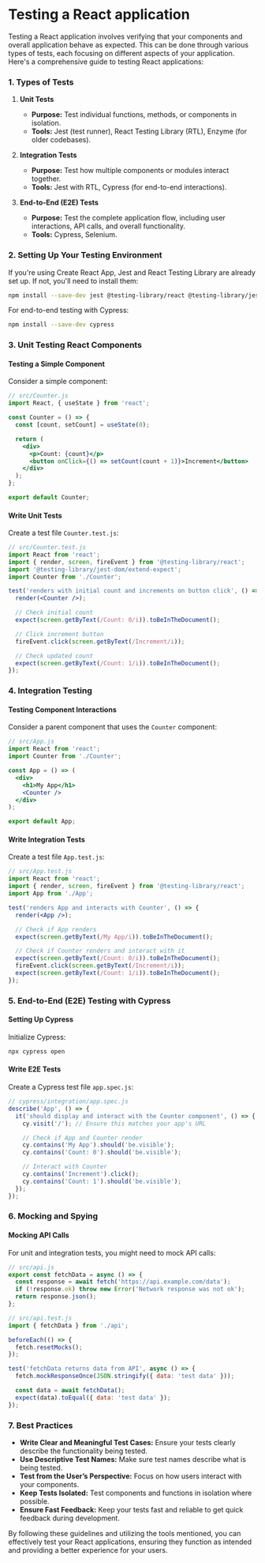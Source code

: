 # Testing a React application

Testing a React application involves verifying that your components and overall application behave as expected. This can be done through various types of tests, each focusing on different aspects of your application. Here's a comprehensive guide to testing React applications:

### **1. Types of Tests**

1. **Unit Tests**
   - **Purpose:** Test individual functions, methods, or components in isolation.
   - **Tools:** Jest (test runner), React Testing Library (RTL), Enzyme (for older codebases).

2. **Integration Tests**
   - **Purpose:** Test how multiple components or modules interact together.
   - **Tools:** Jest with RTL, Cypress (for end-to-end interactions).

3. **End-to-End (E2E) Tests**
   - **Purpose:** Test the complete application flow, including user interactions, API calls, and overall functionality.
   - **Tools:** Cypress, Selenium.

### **2. Setting Up Your Testing Environment**

If you're using Create React App, Jest and React Testing Library are already set up. If not, you'll need to install them:

```bash
npm install --save-dev jest @testing-library/react @testing-library/jest-dom
```

For end-to-end testing with Cypress:

```bash
npm install --save-dev cypress
```

### **3. Unit Testing React Components**

#### **Testing a Simple Component**

Consider a simple component:

```jsx
// src/Counter.js
import React, { useState } from 'react';

const Counter = () => {
  const [count, setCount] = useState(0);

  return (
    <div>
      <p>Count: {count}</p>
      <button onClick={() => setCount(count + 1)}>Increment</button>
    </div>
  );
};

export default Counter;
```

#### **Write Unit Tests**

Create a test file `Counter.test.js`:

```jsx
// src/Counter.test.js
import React from 'react';
import { render, screen, fireEvent } from '@testing-library/react';
import '@testing-library/jest-dom/extend-expect';
import Counter from './Counter';

test('renders with initial count and increments on button click', () => {
  render(<Counter />);

  // Check initial count
  expect(screen.getByText(/Count: 0/i)).toBeInTheDocument();

  // Click increment button
  fireEvent.click(screen.getByText(/Increment/i));

  // Check updated count
  expect(screen.getByText(/Count: 1/i)).toBeInTheDocument();
});
```

### **4. Integration Testing**

#### **Testing Component Interactions**

Consider a parent component that uses the `Counter` component:

```jsx
// src/App.js
import React from 'react';
import Counter from './Counter';

const App = () => (
  <div>
    <h1>My App</h1>
    <Counter />
  </div>
);

export default App;
```

#### **Write Integration Tests**

Create a test file `App.test.js`:

```jsx
// src/App.test.js
import React from 'react';
import { render, screen, fireEvent } from '@testing-library/react';
import App from './App';

test('renders App and interacts with Counter', () => {
  render(<App />);

  // Check if App renders
  expect(screen.getByText(/My App/i)).toBeInTheDocument();

  // Check if Counter renders and interact with it
  expect(screen.getByText(/Count: 0/i)).toBeInTheDocument();
  fireEvent.click(screen.getByText(/Increment/i));
  expect(screen.getByText(/Count: 1/i)).toBeInTheDocument();
});
```

### **5. End-to-End (E2E) Testing with Cypress**

#### **Setting Up Cypress**

Initialize Cypress:

```bash
npx cypress open
```

#### **Write E2E Tests**

Create a Cypress test file `app.spec.js`:

```javascript
// cypress/integration/app.spec.js
describe('App', () => {
  it('should display and interact with the Counter component', () => {
    cy.visit('/'); // Ensure this matches your app's URL

    // Check if App and Counter render
    cy.contains('My App').should('be.visible');
    cy.contains('Count: 0').should('be.visible');

    // Interact with Counter
    cy.contains('Increment').click();
    cy.contains('Count: 1').should('be.visible');
  });
});
```

### **6. Mocking and Spying**

#### **Mocking API Calls**

For unit and integration tests, you might need to mock API calls:

```jsx
// src/api.js
export const fetchData = async () => {
  const response = await fetch('https://api.example.com/data');
  if (!response.ok) throw new Error('Network response was not ok');
  return response.json();
};
```

```jsx
// src/api.test.js
import { fetchData } from './api';

beforeEach(() => {
  fetch.resetMocks();
});

test('fetchData returns data from API', async () => {
  fetch.mockResponseOnce(JSON.stringify({ data: 'test data' }));

  const data = await fetchData();
  expect(data).toEqual({ data: 'test data' });
});
```

### **7. Best Practices**

- **Write Clear and Meaningful Test Cases:** Ensure your tests clearly describe the functionality being tested.
- **Use Descriptive Test Names:** Make sure test names describe what is being tested.
- **Test from the User’s Perspective:** Focus on how users interact with your components.
- **Keep Tests Isolated:** Test components and functions in isolation where possible.
- **Ensure Fast Feedback:** Keep your tests fast and reliable to get quick feedback during development.

By following these guidelines and utilizing the tools mentioned, you can effectively test your React applications, ensuring they function as intended and providing a better experience for your users.